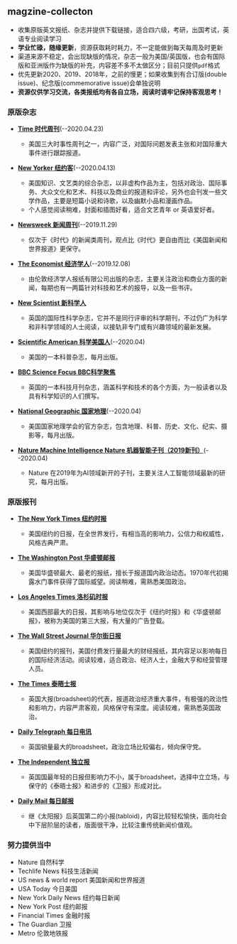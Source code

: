## magzine-collecton

- 收集原版英文报纸、杂志并提供下载链接，适合四六级，考研，出国考试，英语专业阅读学习
- **学业忙碌，随缘更新**，资源获取耗时耗力，不一定能做到每天每周及时更新
- 渠道来源不稳定，会出现缺版的情况，杂志一般为美国/英国版，也会有国际版和亚洲版作为缺版的补充，内容差不多不太做区分；目前只提供`pdf`格式
- 优先更新2020、2019、2018年，之前的慢更；如果收集到有合订版(double issue)、纪念版(commemorative issue)会单独说明
- **资源仅供学习交流，各类报纸均有各自立场，阅读时请牢记保持客观思考！**

### 原版杂志

- [**Time 时代周刊**](https://github.com/hyqskevin/magzine-collecton/blob/master/Time.md)(--2020.04.23)
  - 美国三大时事性周刊之一，内容广泛，对国际问题发表主张和对国际重大事件进行跟踪报道。
  
- [**New Yorker 纽约客**](https://github.com/hyqskevin/magzine-collecton/blob/master/New%20Yorker.md)(--2020.04.13)
  - 美国知识、文艺类的综合杂志，以非虚构作品为主，包括对政治、国际事务、大众文化和艺术、科技以及商业的报道和评论，另外也会刊发一些文学作品，主要是短篇小说和诗歌，以及幽默小品和漫画作品。
  - 个人感觉阅读稍难，封面和插图好看，适合文艺青年 or 英语爱好者。
  
- [**Newsweek 新闻周刊**](https://github.com/hyqskevin/magzine-collecton/blob/master/Newsweek.md)(--2019.11.29)
  - 仅次于《时代》的新闻类周刊，观点比《时代》更自由而比《美国新闻和世界报道》更保守。
  
- [**The Economist 经济学人**](https://github.com/hyqskevin/magzine-collecton/blob/master/The%20Economist.md)(--2019.12.08)
  - 由伦敦经济学人报纸有限公司出版的杂志，主要关注政治和商业方面的新闻，每期也有一两篇针对科技和艺术的报导，以及一些书评。

- [**New Scientist 新科学人**](https://github.com/hyqskevin/magzine-collecton/blob/master/New%20Scientist.md)
  - 英国的国际性科学杂志，它并不是同行评审的科学期刊，不过仍广为科学和非科学领域的人士阅读，以接轨非专门或有兴趣领域的最新发展。
  
- [**Scientific American 科学美国人**](https://github.com/hyqskevin/magzine-collecton/blob/master/Scientific%20American.md)(--2020.04)
  - 美国的一本科普杂志，每月出版。
  
- [**BBC Science Focus BBC科学聚焦**](https://github.com/hyqskevin/magzine-collecton/blob/master/BBC%20Science%20Focus.md)
  - 英国的一本科技月刊杂志，涵盖科学和技术的各个方面，为一般读者以及具有科学知识的人们撰写。
  
- [**National Geographic 国家地理**](https://github.com/hyqskevin/magzine-collecton/blob/master/National%20Geograpy.md)(--2020.04)
  - 美国国家地理学会的官方杂志，包含地理、科普、历史、文化、纪实、摄影等，每月出版。
  
- [**Nature Machine Intelligence Nature 机器智能子刊（2019新刊）**](https://github.com/hyqskevin/magzine-collecton/blob/master/Nature%20Machine%20Intelligence.md)(--2020.04)
  - Nature 在2019年为AI领域新开的子刊，主要关注人工智能领域最新的研究，每月出版。
  
### 原版报刊

- [**The New York Times 纽约时报**](https://github.com/hyqskevin/magzine-collecton/blob/master/The%20New%20York%20Times.md)
  - 美国纽约的日报，在全世界发行，有相当高的影响力，公信力和权威性，风格古典严肃。
  
- [**The Washington Post 华盛顿邮报**](https://github.com/hyqskevin/magzine-collecton/blob/master/The%20Washington%20Post.md)
  - 美国华盛顿最大、最老的报纸，擅长于报道国内政治动态。1970年代初揭露水门事件获得了国际威望。阅读稍难，需熟悉美国政治。
  
- [**Los Angeles Times 洛杉矶时报**](https://github.com/hyqskevin/magzine-collecton/blob/master/Los%20Angeles%20Times.md)
  - 美国西部最大的日报，其影响与地位仅次于《纽约时报》和《华盛顿邮报》，被称为美国的第三大报，有大量的广告登载。
  
- [**The Wall Street Journal 华尔街日报**](https://github.com/hyqskevin/magzine-collecton/blob/master/WSJ.md)
  - 美国纽约的报刊，美国付费发行量最大的财经报纸，其内容足以影响每日的国际经济活动。阅读较难，适合政治、经济人士，金融大亨和经营管理人员。
  
- [**The Times 泰晤士报**](https://github.com/hyqskevin/magzine-collecton/blob/master/The%20Times.md)
  - 英国大报(broadsheet)的代表，报道政治经济重大事件，有极强的政治性和影响力，内容严肃客观，风格保守有深度。阅读较难，需熟悉英国政治。
  
- [**Daily Telegraph 每日电讯**](https://github.com/hyqskevin/magzine-collecton/blob/master/Daily%20Telegraph.md)
  - 英国销量最大的broadsheet，政治立场比较偏右，倾向保守党。
  
- [**The Independent 独立报**](https://github.com/hyqskevin/magzine-collecton/blob/master/The%20Independent.md)
  - 英国国最年轻的日报但影响力不小，属于broadsheet，选择中立立场，与保守的《泰晤士报》和进步的《卫报》形成对比。
  
- [**Daily Mail 每日邮报**](https://github.com/hyqskevin/magzine-collecton/blob/master/Daily%20Mail.md)
  - 继《太阳报》后英国第二的小报(tabloid)，内容比较轻松愉快，面向社会中下层阶层的读者，版面很干净，比较注重传统新闻价值观。
  

### 努力提供当中

- Nature 自然科学
- Techlife News 科技生活新闻
- US news & world report 美国新闻和世界报道
- USA Today 今日美国
- New York Daily News 纽约每日新闻
- New York Post 纽约邮报
- Financial Times 金融时报
- The Guardian 卫报
- Metro 伦敦地铁报
